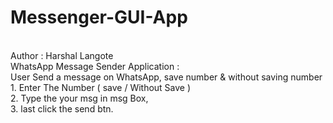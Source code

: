 # Messenger-GUI-App
<br>
Author : Harshal Langote
<br>
WhatsApp Message Sender Application : <br>
    User Send a message on WhatsApp, save number &amp; without saving number<br>
        1. Enter The Number ( save / Without Save )<br>
        2. Type the your msg in msg Box,<br>
        3. last click the send btn.